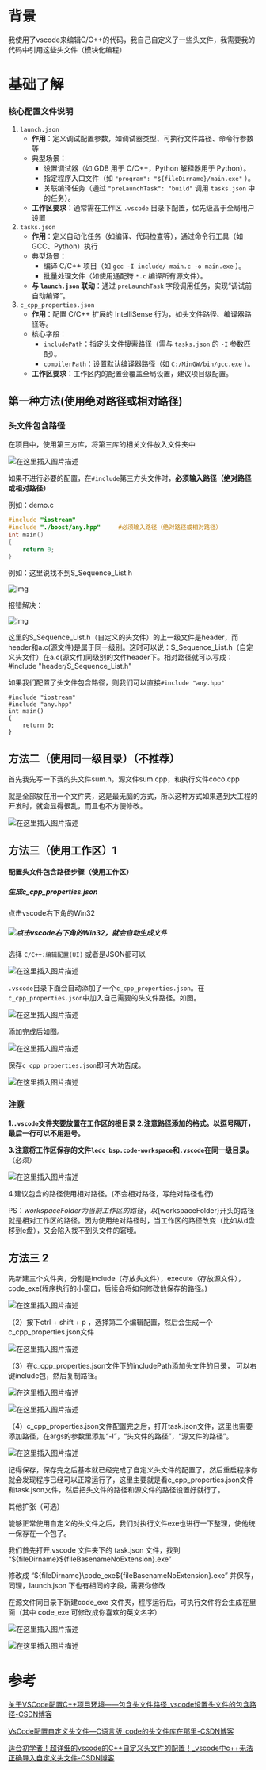 # 背景

我使用了vscode来编辑C/C++的代码，我自己自定义了一些头文件，我需要我的代码中引用这些头文件（模块化编程）

 

# 基础了解

### 核心配置文件说明

1. `launch.json`
   - **作用**：定义调试配置参数，如调试器类型、可执行文件路径、命令行参数等
   - 典型场景：
     - 设置调试器（如 GDB 用于 C/C++，Python 解释器用于 Python）。
     - 指定程序入口文件（如 `"program": "${fileDirname}/main.exe"` ）。
     - 关联编译任务（通过 `"preLaunchTask": "build"` 调用 `tasks.json` 中的任务）。
   - **工作区要求**：通常需在工作区 `.vscode` 目录下配置，优先级高于全局用户设置
2. `tasks.json`
   - **作用**：定义自动化任务（如编译、代码检查等），通过命令行工具（如 GCC、Python）执行
   - 典型场景：
     - 编译 C/C++ 项目（如 `gcc -I include/ main.c -o main.exe` ）。
     - 批量处理文件（如使用通配符 `*.c` 编译所有源文件）。
   - **与 `launch.json` 联动**：通过 `preLaunchTask` 字段调用任务，实现“调试前自动编译”。
3. `c_cpp_properties.json`
   - **作用**：配置 C/C++ 扩展的 IntelliSense 行为，如头文件路径、编译器路径等。
   - 核心字段：
     - `includePath`：指定头文件搜索路径（需与 `tasks.json` 的 `-I` 参数匹配）。
     - `compilerPath`：设置默认编译器路径（如 `C:/MinGW/bin/gcc.exe` ）。
   - **工作区要求**：工作区内的配置会覆盖全局设置，建议项目级配置。



## 第一种方法(使用绝对路径或相对路径)

### 头文件包含路径

在项目中，使用第三方库，将第三库的相关文件放入文件夹中

![在这里插入图片描述](./images/关于VScode配置CC++项目自定义-头文件路径等/092c15e202dd4ef787a863df23e1f1f6.png)

如果不进行必要的配置，在`#include`第三方头文件时，**必须输入路径（绝对路径或相对路径）**

例如：demo.c 

```c
#include "iostream"
#include "./boost/any.hpp"     #必须输入路径（绝对路径或相对路径）
int main()
{
	return 0;
}
```

例如：这里说找不到S_Sequence_List.h

![img](./images/关于VScode配置CC++项目自定义-头文件路径等/7168e352c0f255ca0f1771ffab14214b.png)

报错解决：

![img](./images/关于VScode配置CC++项目自定义-头文件路径等/52e1ff7eba452269f5770ab5b880aa92.png)

这里的S_Sequence_List.h（自定义的头文件）的上一级文件是header，而header和a.c(源文件)是属于同一级别。这时可以说：S_Sequence_List.h（自定义头文件）在a.c(源文件)同级别的文件header下。相对路径就可以写成：#include "header/S_Sequence_List.h"


如果我们配置了头文件包含路径，则我们可以直接`#include "any.hpp"`

```
#include "iostream"
#include "any.hpp"
int main()
{
	return 0;
}
```

## 方法二（使用同一级目录）（不推荐）

首先我先写一下我的头文件sum.h，源文件sum.cpp，和执行文件coco.cpp

就是全部放在用一个文件夹，这是最无脑的方式，所以这种方式如果遇到大工程的开发时，就会显得很乱，而且也不方便修改。

![在这里插入图片描述](./images/关于VScode配置CC++项目自定义-头文件路径等/e4325f872f9943859871ae85ee5c42e1.png)

## 方法三（使用工作区）1

#### 配置头文件包含路径步骤（使用工作区）

##### 生成c_cpp_properties.json

点击vscode右下角的Win32

##### ![点击vscode右下角的Win32，就会自动生成文件](./images/关于VScode配置CC++项目自定义-头文件路径等/32df0690cebf416f9cf11fdbf4e944a3.png)



选择 `C/C++:编辑配置(UI)` 或者是JSON都可以

![在这里插入图片描述](./images/关于VScode配置CC++项目自定义-头文件路径等/f2f731e26450608b2e64111d9088eefa.png)



`.vscode`目录下面会自动添加了一个`c_cpp_properties.json`。在`c_cpp_properties.json`中加入自己需要的头文件路径。如图。

![在这里插入图片描述](./images/关于VScode配置CC++项目自定义-头文件路径等/1d02b5f36bfa218847c44c4995e092ac.png)

添加完成后如图。

![在这里插入图片描述](./images/关于VScode配置CC++项目自定义-头文件路径等/cbd5a751204f14ee52eba436355593da.png)

保存`c_cpp_properties.json`即可大功告成。

![在这里插入图片描述](./images/关于VScode配置CC++项目自定义-头文件路径等/92051acbf68606ad553094f6485a08ca.png)

### 注意

**1.`.vscode`文件夹要放置在工作区的根目录
2.注意路径添加的格式。以逗号隔开，最后一行可以不用逗号。**

**3.注意将工作区保存的文件`ledc_bsp.code-workspace`和`.vscode`在同一级目录。**（必须）

![在这里插入图片描述](./images/关于VScode配置CC++项目自定义-头文件路径等/dc0b41d503ad6f23f7a56c8644f51713.png)

4.建议包含的路径使用相对路径。(不会相对路径，写绝对路径也行)

PS：${workspaceFolder}为当前工作区的路径，以${workspaceFolder}开头的路径就是相对工作区的路径。因为使用绝对路径时，当工作区的路径改变（比如从d盘移到e盘），又会陷入找不到头文件的窘境。



## 方法三 2

先新建三个文件夹，分别是include（存放头文件），execute（存放源文件），code_exe(程序执行的小窗口，后续会将如何修改他保存的路径。)

![在这里插入图片描述](./images/关于VScode配置CC++项目自定义-头文件路径等/f1edec02dd6efbf55b482e63690520ff.png)

（2）按下ctrl + shift + p ，选择第二个编辑配置，然后会生成一个c_cpp_properties.json文件

![在这里插入图片描述](./images/关于VScode配置CC++项目自定义-头文件路径等/bb61e7b4821938aefabec4b8a9e4d523.png)

（3）在c_cpp_properties.json文件下的includePath添加头文件的目录，
可以右键include包，然后复制路径。

![在这里插入图片描述](./images/关于VScode配置CC++项目自定义-头文件路径等/a13608b6b492807cbc403983b1d0e1d9.png)

![在这里插入图片描述](./images/关于VScode配置CC++项目自定义-头文件路径等/da78eb30da4501a6426cbc5f8cb58d21-1739861228202-31.png)

（4）c_cpp_properties.json文件配置完之后，打开task.json文件，这里也需要添加路径，在args的参数里添加“-I”，“头文件的路径”，“源文件的路径”。

![在这里插入图片描述](./images/关于VScode配置CC++项目自定义-头文件路径等/85fe39c4385bfa9855087fffb1e00ed1.png)

记得保存，保存完之后基本就已经完成了自定义头文件的配置了，然后重启程序你就会发现程序已经可以正常运行了，这里主要就是看c_cpp_properties.json文件和task.json文件，然后把头文件的路径和源文件的路径设置好就行了。



其他扩张（可选）

能够正常使用自定义的头文件之后，我们对执行文件exe也进行一下整理，使他统一保存在一个包了。

我们首先打开.vscode 文件夹下的 task.json 文件，找到 “${fileDirname}\${fileBasenameNoExtension}.exe”

修改成 “${fileDirname}\code_exe\${fileBasenameNoExtension}.exe” 并保存，同理，launch.json 下也有相同的字段，需要你修改

在源文件同目录下新建code_exe 文件夹，程序运行后，可执行文件将会生成在里面（其中 code_exe 可修改成你喜欢的英文名字）

![在这里插入图片描述](./images/关于VScode配置CC++项目自定义-头文件路径等/8ff98c2681918d133c6ca22356b424d6.png)

![在这里插入图片描述](./images/关于VScode配置CC++项目自定义-头文件路径等/e9503be788a794b3bdc5ae37df9d979d.png)

# 参考

[关于VSCode配置C++项目环境——包含头文件路径_vscode设置头文件的包含路径-CSDN博客](https://blog.csdn.net/m0_64240990/article/details/142817057)

[VsCode配置自定义头文件—C语言版_code的头文件库在那里-CSDN博客](https://blog.csdn.net/m0_71494851/article/details/134719685)

[适合初学者！超详细的vscode的C++自定义头文件的配置！_vscode中c++无法正确导入自定义头文件-CSDN博客](https://blog.csdn.net/Lee_zj123/article/details/126868863)